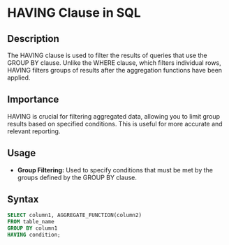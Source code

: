 # HAVING Clause in SQL

## Description

The HAVING clause is used to filter the results of queries that use the GROUP BY clause. Unlike the WHERE clause, which filters individual rows, HAVING filters groups of results after the aggregation functions have been applied.

## Importance

HAVING is crucial for filtering aggregated data, allowing you to limit group results based on specified conditions. This is useful for more accurate and relevant reporting.

## Usage

- **Group Filtering:** Used to specify conditions that must be met by the groups defined by the GROUP BY clause.

## Syntax

```sql
SELECT column1, AGGREGATE_FUNCTION(column2)
FROM table_name
GROUP BY column1
HAVING condition;
